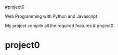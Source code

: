 #project0

Web Programming with Python and Javascript

My project compile all the required features.# project0
# project0
